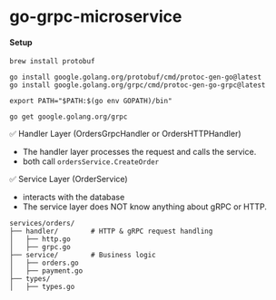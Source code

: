 # go-grpc-microservice

#### Setup
```
brew install protobuf
```

```
go install google.golang.org/protobuf/cmd/protoc-gen-go@latest
go install google.golang.org/grpc/cmd/protoc-gen-go-grpc@latest
```

```
export PATH="$PATH:$(go env GOPATH)/bin"
```

```
go get google.golang.org/grpc
```

✅ Handler Layer (OrdersGrpcHandler or OrdersHTTPHandler)
- The handler layer processes the request and calls the service.
- both call `ordersService.CreateOrder`

✅ Service Layer (OrderService)
- interacts with the database
- The service layer does NOT know anything about gRPC or HTTP.

```
services/orders/
├── handler/        # HTTP & gRPC request handling
│   ├── http.go
│   ├── grpc.go
├── service/        # Business logic
│   ├── orders.go
│   ├── payment.go  
├── types/         
│   ├── types.go
```




